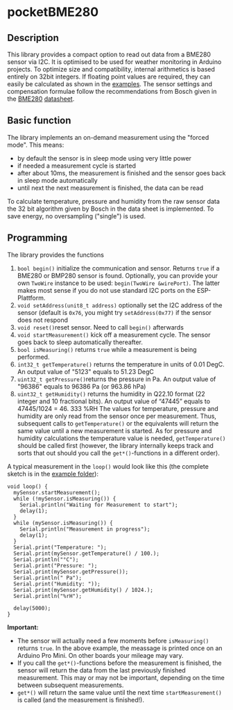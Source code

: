 # pocketBME280

## Description
This library provides a compact option to read out data from a BME280 sensor via I2C. It is optimised to be used for weather monitoring in Arduino projects. To optimize size and compatibility, internal arithmetics is based entirely on 32bit integers. If floating point values are required, they can easily be calculated as shown in the [examples](examples).
The sensor settings and compensation formulae follow the recommendations from Bosch given in the [BME280](https://www.bosch-sensortec.com/products/environmental-sensors/humidity-sensors-bme280/) [datasheet](https://www.bosch-sensortec.com/media/boschsensortec/downloads/datasheets/bst-bme280-ds002.pdf).

## Basic function
The library implements an on-demand measurement using the "forced mode". This means:

- by default the sensor is in sleep mode using very little power
- if needed a measurement cycle is started
- after about 10ms, the measurement is finished and the sensor goes back in sleep mode automatically
- until next the next measurement is finished, the data can be read

To calculate temperature, pressure and humidity from the raw sensor data the 32 bit algorithm given by Bosch in the data sheet is implemented. To save energy, no oversampling ("single") is used.

## Programming
The library provides the functions
1. `bool begin()` initialize the communication and sensor. Returns `true` if a BME280 or BMP280 sensor is found. Optionally, you can provide your own `TwoWire` instance to be used: `begin(TwoWire &wirePort)`. The latter makes most sense if you do not use standard I2C ports on the ESP-Plattform. 
2. `void setAddress(unit8_t address)` optionally set the I2C address of the sensor (default is `0x76`, you might try `setAddress(0x77)` if the sensor does not respond
3. `void reset()`reset sensor. Need to call `begin()` afterwards
4. `void startMeasurement()` kick off a measurement cycle. The sensor goes back to sleep automatically thereafter.
5. `bool isMeasuring()` returns `true` while a measurement is being performed.
6. `int32_t getTemperature()` returns the temperature in units of 0.01 DegC. An output value of "5123" equals to 51.23 DegC
7. `uint32_t getPressure()`returns the pressure in Pa. An output value of "96386" equals to 96386 Pa (or 963.86 hPa)
8. `uint32_t getHumidity()` returns the humidity in Q22.10 format (22 integer and 10 fractional bits). An output value of “47445” equals to 47445/1024 = 46. 333 %RH
The values for temperature, pressure and humidity are only read from the sensor once per measurement. Thus, subsequent calls to `getTemperature()` or the equivalents will return the same value until a new measurement is started. As for pressure and humidity calculations the temperature value is needed, `getTemperature()` should be called first (however, the library internally keeps track and sorts that out should you call the `get*()`-functions in a different order).

A typical measurement in the `loop()` would look like this (the complete sketch is in the [example folder](examples/Simple/Simple.ino)):
```
void loop() {
  mySensor.startMeasurement();
  while (!mySensor.isMeasuring()) {
    Serial.println("Waiting for Measurement to start");
    delay(1);
  }
  while (mySensor.isMeasuring()) {
    Serial.println("Measurement in progress");
    delay(1);
  }
  Serial.print("Temperature: ");
  Serial.print(mySensor.getTemperature() / 100.);
  Serial.println("°C");
  Serial.print("Pressure: ");
  Serial.print(mySensor.getPressure());
  Serial.println(" Pa");
  Serial.print("Humidity: "));
  Serial.print(mySensor.getHumidity() / 1024.);
  Serial.println("%rH");

  delay(5000);
}
```

**Important:** 
- The sensor will actually need a few moments before `isMeasuring()` returns `true`. In the above example, the meassage is printed once on an Arduino Pro Mini. On other boards your mileage may vary.
- If you call the `get*()`-functions before the measurement is finished, the sensor will return the data from the last previously finished measurement. This may or may not be important, depending on the time between subsequent measurements.
- `get*()` will return the same value until the next time `startMeasurement()` is called (and the measurement is finished!).
